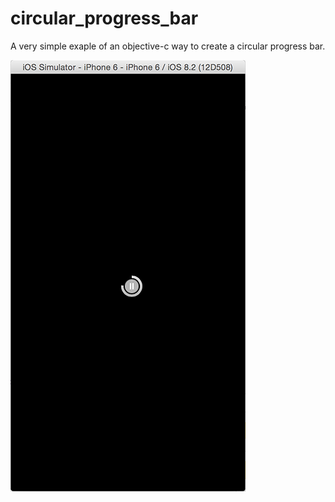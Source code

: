 # circular_progress_bar
A very simple exaple of an objective-c way to create a circular progress bar. 

![image](circular_progress.png)
